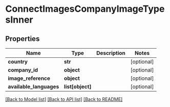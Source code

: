# ConnectImagesCompanyImageTypesInner

## Properties
Name | Type | Description | Notes
------------ | ------------- | ------------- | -------------
**country** | **str** |  | [optional] 
**company_id** | **object** |  | [optional] 
**image_reference** | **object** |  | [optional] 
**available_languages** | **list[object]** |  | [optional] 

[[Back to Model list]](../README.md#documentation-for-models) [[Back to API list]](../README.md#documentation-for-api-endpoints) [[Back to README]](../README.md)

